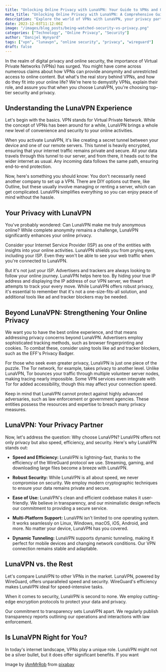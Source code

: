 ```yaml
---
title: "Unlocking Online Privacy with LunaVPN: Your Guide to VPNs and Our Commitment to Your Security"
meta_title: "Unlocking Online Privacy with LunaVPN: A Comprehensive Guide to VPNs and Security"
description: "Explore the world of VPNs with LunaVPN, your privacy partner. Discover the benefits of LunaVPN and how it enhances your online security and privacy."
date: 2023-12-03T11:12:00Z
image: "/images/blog_posts/being-watched-security-vs-privacy.png"
categories: ["Technology", "Online Privacy", "Security"]
author: "Danijel Wynyard"
tags: ["vpn", "lunavpn", "online security", "privacy", "wireguard"]
draft: false
---
```


In the realm of digital privacy and online security, the importance of Virtual Private Networks (VPNs) has surged. You might have come across numerous claims about how VPNs can provide anonymity and unrestricted access to online content. But what's the real story behind VPNs, and how do they fit into your online life? We're here to demystify VPNs, explain their role, and assure you that when you choose LunaVPN, you're choosing top-tier security and privacy.

## Understanding the LunaVPN Experience

Let's begin with the basics. VPN stands for Virtual Private Network. While the concept of VPNs has been around for a while, LunaVPN brings a whole new level of convenience and security to your online activities.

When you activate LunaVPN, it's like creating a secret tunnel between your device and one of our remote servers. This tunnel is heavily encrypted, ensuring that your internet traffic remains private and secure. All your data travels through this tunnel to our server, and from there, it heads out to the wider internet as usual. Any incoming data follows the same path, ensuring end-to-end protection.

Now, here's something you should know: You don't necessarily need another company to set up a VPN. There are DIY options out there, like Outline, but these usually involve managing or renting a server, which can get complicated. LunaVPN simplifies everything so you can enjoy peace of mind without the hassle.

## Your Privacy with LunaVPN

You've probably wondered: Can LunaVPN make me truly anonymous online? While complete anonymity remains a challenge, LunaVPN significantly enhances your online privacy.

Consider your Internet Service Provider (ISP) as one of the entities with insights into your online activities. LunaVPN shields you from prying eyes, including your ISP. Even they won't be able to see your web traffic when you're connected to LunaVPN.

But it's not just your ISP. Advertisers and trackers are always looking to follow your online journey. LunaVPN helps here too. By hiding your true IP address and displaying the IP address of our VPN server, we thwart attempts to track your every move. While LunaVPN offers robust privacy, it's essential to remember that it's not a one-size-fits-all solution, and additional tools like ad and tracker blockers may be needed.

## Beyond LunaVPN: Strengthening Your Online Privacy

We want you to have the best online experience, and that means addressing privacy concerns beyond LunaVPN. Advertisers employ sophisticated tracking methods, such as browser fingerprinting and cookies. To combat these, consider using tools like ad and tracker blockers, such as the EFF's Privacy Badger.

For those who seek even greater privacy, LunaVPN is just one piece of the puzzle. The Tor network, for example, takes privacy to another level. Unlike LunaVPN, Tor bounces your traffic through multiple volunteer server nodes, making tracing nearly impossible. Some VPN services even integrate with Tor for added accessibility, though this may affect your connection speed.

Keep in mind that LunaVPN cannot protect against highly advanced adversaries, such as law enforcement or government agencies. These entities possess the resources and expertise to breach many privacy measures.

## LunaVPN: Your Privacy Partner

Now, let's address the question: Why choose LunaVPN? LunaVPN offers not only privacy but also speed, efficiency, and security. Here's why LunaVPN stands out:

- **Speed and Efficiency:** LunaVPN is lightning-fast, thanks to the efficiency of the WireGuard protocol we use. Streaming, gaming, and downloading large files become a breeze with LunaVPN.

- **Robust Security:** While LunaVPN is all about speed, we never compromise on security. We employ modern cryptographic techniques to ensure your data remains private and secure.

- **Ease of Use:** LunaVPN's clean and efficient codebase makes it user-friendly. We believe in transparency, and our minimalistic design reflects our commitment to providing a secure service.

- **Multi-Platform Support:** LunaVPN isn't limited to one operating system. It works seamlessly on Linux, Windows, macOS, iOS, Android, and more. No matter your device, LunaVPN has you covered.

- **Dynamic Tunneling:** LunaVPN supports dynamic tunneling, making it perfect for mobile devices and changing network conditions. Our VPN connection remains stable and adaptable.

## LunaVPN vs. the Rest

Let's compare LunaVPN to other VPNs in the market. LunaVPN, powered by WireGuard, offers unparalleled speed and security. WireGuard's efficiency makes LunaVPN ideal for speed-intensive tasks.

When it comes to security, LunaVPN is second to none. We employ cutting-edge encryption protocols to protect your data and privacy.

Our commitment to transparency sets LunaVPN apart. We regularly publish transparency reports outlining our operations and interactions with law enforcement.

## Is LunaVPN Right for You?

In today's internet landscape, VPNs play a unique role. LunaVPN might not be a silver bullet, but it does offer significant benefits. If you want

Image by [iAmMrRob](https://pixabay.com/photos/hacking-cyber-blackandwhite-crime-2903156/ "image author link") from [pixabay](https://pixabay.com "pixabay")